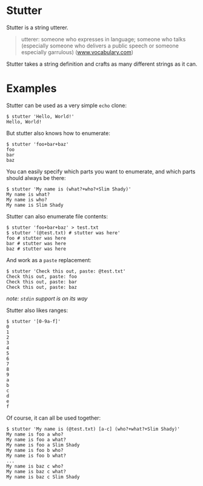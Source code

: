# Stutter

Stutter is a string utterer.

> utterer: someone who expresses in language; someone who talks (especially
> someone who delivers a public speech or someone especially garrulous)
> (www.vocabulary.com)

Stutter takes a string definition and crafts as many different strings as it
can.

# Examples

Stutter can be used as a very simple `echo` clone:

``` shell
$ stutter 'Hello, World!'
Hello, World!
```

But stutter also knows how to enumerate:


``` shell
$ stutter 'foo+bar+baz'
foo
bar
baz
```

You can easily specify which parts you want to enumerate, and which parts
should always be there:

``` shell
$ stutter 'My name is (what?+who?+Slim Shady)'
My name is what?
My name is who?
My name is Slim Shady
```

Stutter can also enumerate file contents:


``` shell
$ stutter 'foo+bar+baz' > test.txt
$ stutter '(@test.txt) # stutter was here'
foo # stutter was here
bar # stutter was here
baz # stutter was here
```

And work as a `paste` replacement:

``` shell
$ stutter 'Check this out, paste: @test.txt'
Check this out, paste: foo
Check this out, paste: bar
Check this out, paste: baz
```

_note: `stdin` support is on its way_


Stutter also likes ranges:

``` shell
$ stutter '[0-9a-f]'
0
1
2
3
4
5
6
7
8
9
a
b
c
d
e
f
```

Of course, it can all be used together:
``` shell
$ stutter 'My name is (@test.txt) [a-c] (who?+what?+Slim Shady)'
My name is foo a who?
My name is foo a what?
My name is foo a Slim Shady
My name is foo b who?
My name is foo b what?
...
My name is baz c who?
My name is baz c what?
My name is baz c Slim Shady
```
